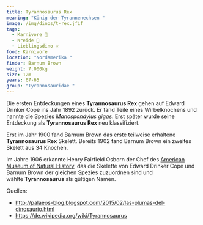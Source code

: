 ```yaml
---
title: Tyrannosaurus Rex
meaning: "König der Tyrannenechsen "
image: /img/dinos/t-rex.jfif
tags:
  - Karnivore 🥩
  - Kreide 🦴
  - Lieblingsdino ⭐
food: Karnivore
location: "Nordamerika "
finder: Barnum Brown
weight: 7.000kg
size: 12m
years: 67-65
group: "Tyrannosauridae "
---
```

Die ersten Entdeckungen eines **Tyrannosaurus Rex** gehen auf Edward Drinker Cope ins Jahr 1892 zurück. Er fand Teile eines Wirbelknochens und nannte die Spezies *Manospondylus gigas*. Erst später wurde seine Entdeckung als **Tyrannosaurus Rex** neu klassifiziert.

Erst im Jahr 1900 fand Barnum Brown das erste teilweise erhaltene **Tyrannosaurus Rex** Skelett. Bereits 1902 fand Barnum Brown ein zweites Skelett aus 34 Knochen. 

Im Jahre 1906 erkannte Henry Fairfield Osborn der Chef des [American Museum of Natural History](https://www.amnh.org/), das die Skelette von Edward Drinker Cope und Barnum Brown der gleichen Spezies zuzuordnen sind und wählte **Tyrannosaurus** als gültigen Namen.



Quellen:

* <http://palaeos-blog.blogspot.com/2015/02/las-plumas-del-dinosaurio.html>
* <https://de.wikipedia.org/wiki/Tyrannosaurus>